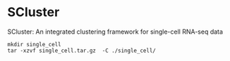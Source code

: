 
# SCluster

SCluster: An integrated clustering framework for single-cell RNA-seq data

```
mkdir single_cell
tar -xzvf single_cell.tar.gz  -C ./single_cell/
```
